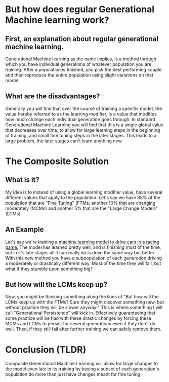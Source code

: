 # But how does regular Generational Machine learning work?

## First, an explanation about regular generational machine learning.
Generational Machine learning as the name implies, is a method through which you have individual generations of whatever population you are training. After a population is finished, you pick the best performing couple and then reproduce the entire population using slight variations on that model.

## What are the disadvantages?
Generally you will find that over the course of training a specific model, the value hereby referred to as the learning modifier, is a value that modifies how much change each individual generation goes through. In standard Generational Machine Learning you will find that this is a single global value that decreases over time, to allow for large learning steps in the beginning of training, and small fine tuning steps in the later stages. This leads to a large problem, the later stages can't learn anything new. 

# The Composite Solution

## What is it?
My idea is to instead of using a global learning modifier value, have several different values that apply to the population. Let's say we have 85% of the population that are "Fine Tuning" (FTMs, another 10% that are changing moderately (MCMs) and another 5% that are the "Large Change Models" (LCMs).
## An Example
Let's say we're training a [machine learning model to drive cars in a racing game.](https://www.youtube.com/watch?v=Dw3BZ6O_8LY) The model has learned pretty well, and is finishing most of the time, but in it's late stages all it can really do is drive the same way but better. With this new method you have a subpopulation of each generation driving a moderately or drastically different way. Most of the time they will fail, but what if they stumble upon something big?

## But how will the LCMs keep up?
Now, you might be thinking something along the lines of "But how will the LCMs keep up with the FTMs? Sure they might discover something new, but without practice they will be slower anyway!" This is where something I will call "Generational Persistence" will kick in. Effectively guaranteeing that some practice will be had with these drastic changes by forcing these MCMs and LCMs to persist for several generations even if they don't do well. Then, if they still fail after further training we can safely remove them.

# Conclusion (TLDR)
Composite Generational Machine Learning will allow for large changes to the model even late in its training by having a subset of each generation's population do more than just have changes meant for fine tuning.
